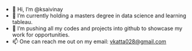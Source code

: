 - 👋 Hi, I’m @ksaivinay
- 🌱 I’m currently holding a masters degree in data science and learning tableau.
- 💞️ I’m pushing all my codes and projects into github to showcase my work for opportunities. 
- 📫 One can reach me out on my email: vkatta028@gmail.com 

<!---
ksaivinay/ksaivinay is a ✨ special ✨ repository because its `README.md` (this file) appears on your GitHub profile.
You can click the Preview link to take a look at your changes.
--->
